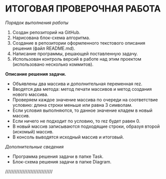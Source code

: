 # ИТОГОВАЯ ПРОВЕРОЧНАЯ РАБОТА

*Порядок выполнения работы*
1. Создан репозиторий на GitHub.
2. Нарисована блок-схема алгоритма.
3. Создание в репозитории оформленного текстового  описания решения (файл README.md).
4. Написание программы, решающей поставленную задачу.
5. Использован контроль версий в работе над этим проектом (использовано несколько коммитов).

**Описание решения задачи.**

* Объявлены два массива и дополнительная переменная rez.
* Вводятся два метода: метод печати массивов и метод создания нового массива.
* Проверяем каждое значение массива по очереди на соответствие условию: длина строки меньше или равна 3 символам.
* Если условия выполняются, то данное значение кладем в новый массив. 
* Если ничего не подходит по условию, то rez будет равен 0.
* В новый массив записываются подходящие строки, образуя второй (искомый) массив.
* В консоль выводятся исходный массив и итоговый.

*Дополнительные сведения*

* Программа решения задачи в папке Task.
* Блок-схема решения задачи в папке Diagram.

//////////////////////////////